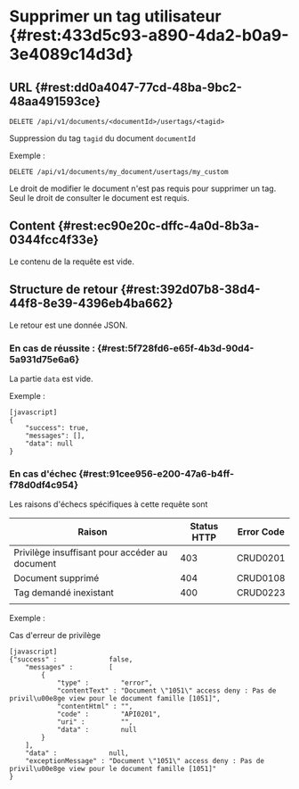 # Supprimer un tag utilisateur {#rest:433d5c93-a890-4da2-b0a9-3e4089c14d3d}
## URL  {#rest:dd0a4047-77cd-48ba-9bc2-48aa491593ce}

    DELETE /api/v1/documents/<documentId>/usertags/<tagid>

Suppression du tag `tagid` du document `documentId`

Exemple :

    DELETE /api/v1/documents/my_document/usertags/my_custom

Le droit de modifier le document n'est pas requis pour supprimer un tag. Seul le
droit de consulter le document est requis.

## Content  {#rest:ec90e20c-dffc-4a0d-8b3a-0344fcc4f33e}

Le contenu de la requête est vide.

## Structure de retour  {#rest:392d07b8-38d4-44f8-8e39-4396eb4ba662}

Le retour est une donnée JSON.

### En cas de réussite :  {#rest:5f728fd6-e65f-4b3d-90d4-5a931d75e6a6}

La partie `data` est vide.

Exemple :

    [javascript]
    {
        "success": true,
        "messages": [],
        "data": null
    }


### En cas d'échec  {#rest:91cee956-e200-47a6-b4ff-f78d0df4c954}
Les raisons d'échecs spécifiques à cette requête sont 

|                     Raison                     | Status HTTP | Error Code |
| ---------------------------------------------- | ----------- | ---------- |
| Privilège insuffisant pour accéder au document |         403 | CRUD0201   |
| Document supprimé                              |         404 | CRUD0108   |
| Tag demandé inexistant                         |         400 | CRUD0223   |
|                                                |             |            |

Exemple : 

Cas d'erreur de privilège

    [javascript]
    {"success" :             false,
        "messages" :         [
            {
                "type" :        "error",
                "contentText" : "Document \"1051\" access deny : Pas de privil\u00e8ge view pour le document famille [1051]",
                "contentHtml" : "",
                "code" :        "API0201",
                "uri" :         "",
                "data" :        null
            }
        ],
        "data" :             null,
        "exceptionMessage" : "Document \"1051\" access deny : Pas de privil\u00e8ge view pour le document famille [1051]"
    }

